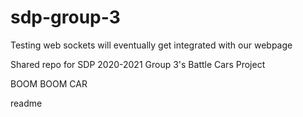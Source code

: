 # sdp-group-3

Testing web sockets will eventually get integrated with our webpage


Shared repo for SDP 2020-2021 Group 3's Battle Cars Project

BOOM BOOM CAR

readme